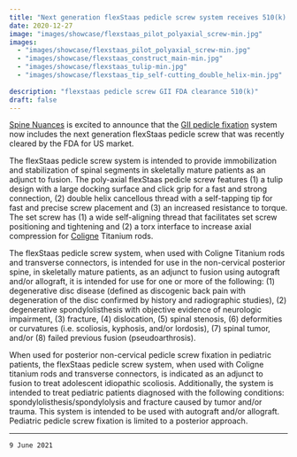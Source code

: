 ```yaml
---
title: "Next generation flexStaas pedicle screw system receives 510(k) clearance"
date: 2020-12-27
image: "images/showcase/flexstaas_pilot_polyaxial_screw-min.jpg"
images: 
  - "images/showcase/flexstaas_pilot_polyaxial_screw-min.jpg"
  - "images/showcase/flexstaas_construct_main-min.jpg"
  - "images/showcase/flexstaas_tulip-min.jpg"
  - "images/showcase/flexstaas_tip_self-cutting_double_helix-min.jpg"
  
description: "flexstaas pedicle screw GII FDA clearance 510(k)"
draft: false
---
```


[Spine Nuances](https://spinenuances.com/) is excited to announce that the [GII pedicle fixation](https://spinenuances.com/products/evos_gii_pedicle_fixation) system now includes 
the next generation flexStaas pedicle screw that was recently cleared by the FDA for US market.

The flexStaas pedicle screw system is intended to provide immobilization and stabilization of spinal segments in skeletally mature patients as an adjunct to fusion. 
The poly-axial flexStaas pedicle screw features (1) a tulip design with a large docking surface and click grip for a fast and strong connection, 
(2) double helix cancellous thread with a self-tapping tip for fast and precise screw placement and (3) an increased resistance to torque. 
The set screw has (1) a wide self-aligning thread that facilitates set screw positioning and tightening and 
(2) a torx interface to increase axial compression for [Coligne](http://www.coligne.com/international/home.html) Titanium rods.

<!--more-->

The flexStaas pedicle screw system, when used with Coligne Titanium rods and transverse connectors, is intended for use in the non-cervical posterior spine, 
in skeletally mature patients, as an adjunct to fusion using autograft and/or allograft, it is intended for use for one or more of the following: 
(1) degenerative disc disease (defined as discogenic back pain with degeneration of the disc confirmed by history and radiographic studies), 
(2) degenerative spondylolisthesis with objective evidence of neurologic impairment, (3) fracture, (4) dislocation, (5) spinal stenosis, 
(6) deformities or curvatures (i.e. scoliosis, kyphosis, and/or lordosis), (7) spinal tumor, and/or (8) failed previous fusion (pseudoarthrosis).

When used for posterior non-cervical pedicle screw fixation in pediatric patients, the flexStaas pedicle screw system, when used with Coligne titanium rods and transverse connectors, 
is indicated as an adjunct to fusion to treat adolescent idiopathic scoliosis. Additionally, the system is intended to treat pediatric patients diagnosed with the following conditions: 
spondylolisthesis/spondylolysis and fracture caused by tumor and/or trauma. This system is intended to be used with autograft and/or allograft. Pediatric pedicle screw fixation is limited to a posterior approach.

---

`9 June 2021`
